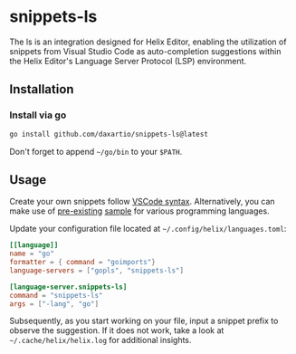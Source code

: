 # snippets-ls

The ls is an integration designed for Helix Editor, enabling the utilization of snippets from Visual Studio Code as auto-completion suggestions within the Helix Editor's Language Server Protocol (LSP) environment.

## Installation

### Install via go

```sh
go install github.com/daxartio/snippets-ls@latest
```

Don't forget to append `~/go/bin` to your `$PATH`.

## Usage

Create your own snippets follow [VSCode syntax](https://code.visualstudio.com/docs/editor/userdefinedsnippets#_create-your-own-snippets). Alternatively, you can make use of [pre-existing](https://github.com/microsoft/vscode-go/blob/master/snippets/go.json) [sample](https://github.com/rust-lang/vscode-rust/blob/master/snippets/rust.json) for various programming languages.

Update your configuration file located at `~/.config/helix/languages.toml`:

```toml
[[language]]
name = "go"
formatter = { command = "goimports"}
language-servers = ["gopls", "snippets-ls"]

[language-server.snippets-ls]
command = "snippets-ls"
args = ["-lang", "go"]
```

Subsequently, as you start working on your file, input a snippet prefix to observe the suggestion.
If it does not work, take a look at `~/.cache/helix/helix.log` for additional insights.
